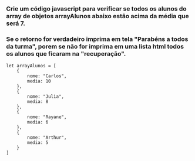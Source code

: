 ### Crie um código javascript para verificar se todos os alunos do array de objetos arrayAlunos abaixo estão acima da média que será 7.
### Se o retorno for verdadeiro imprima em tela "Parabéns a todos da turma", porem se não for imprima em uma lista html todos os alunos que ficaram na "recuperação".

    let arrayAlunos = [
        {
            nome: "Carlos",
            media: 10
        },
        {
            nome: "Julia",
            media: 8
        },
        {
            nome: "Rayane",
            media: 6
        },
        {
            nome: "Arthur",
            media: 5
        }
    ]
